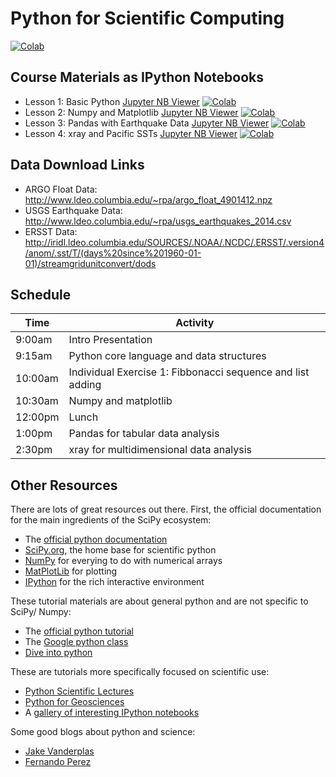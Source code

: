 # Python for Scientific Computing #

[![Colab](https://colab.research.google.com/assets/colab-badge.svg)](https://colab.research.google.com/github/DS4Earth/sp2020/blob/master/notebooks/rabernat_nbs/one_day_worskhop/04_xray_sst_blank.ipynb)

## Course Materials as IPython Notebooks ##

* Lesson 1: Basic Python [Jupyter NB Viewer](http://nbviewer.ipython.org/github/DS4Earth/sp2020/blob/master/notebooks/rabernat_nbs/one_day_worskhop/01_core_python.ipynb) [![Colab](https://colab.research.google.com/assets/colab-badge.svg)](https://colab.research.google.com/github/DS4Earth/sp2020/blob/master/notebooks/rabernat_nbs/one_day_worskhop/01_core_python.ipynb)
* Lesson 2: Numpy and Matplotlib [Jupyter NB Viewer](http://nbviewer.ipython.org/github/DS4Earth/sp2020/blob/master/notebooks/rabernat_nbs/one_day_worskhop/02_numpy_and_matplotlib.ipynb) [![Colab](https://colab.research.google.com/assets/colab-badge.svg)](https://colab.research.google.com/github/DS4Earth/sp2020/blob/master/notebooks/rabernat_nbs/one_day_worskhop/02_numpy_and_matplotlib.ipynb)
* Lesson 3: Pandas with Earthquake Data [Jupyter NB Viewer](http://nbviewer.ipython.org/github/DS4Earth/sp2020/blob/master/notebooks/rabernat_nbs/one_day_worskhop/03_pandas_earthquake.ipynb) [![Colab](https://colab.research.google.com/assets/colab-badge.svg)](https://colab.research.google.com/github/DS4Earth/sp2020/blob/master/notebooks/rabernat_nbs/one_day_worskhop/03_pandas_earthquake.ipynb)
* Lesson 4: xray and Pacific SSTs [Jupyter NB Viewer](http://nbviewer.ipython.org/github/DS4Earth/sp2020/blob/master/notebooks/rabernat_nbs/one_day_worskhop/04_xray_sst.ipynb) [![Colab](https://colab.research.google.com/assets/colab-badge.svg)](https://colab.research.google.com/github/DS4Earth/sp2020/blob/master/notebooks/rabernat_nbs/one_day_worskhop/04_xray_sst.ipynb)

## Data Download Links ##

* ARGO Float Data: http://www.ldeo.columbia.edu/~rpa/argo_float_4901412.npz
* USGS Earthquake Data: http://www.ldeo.columbia.edu/~rpa/usgs_earthquakes_2014.csv
* ERSST Data: http://iridl.ldeo.columbia.edu/SOURCES/.NOAA/.NCDC/.ERSST/.version4/anom/.sst/T/(days%20since%201960-01-01)/streamgridunitconvert/dods

## Schedule ##

Time   | Activity 
------ | --------
9:00am | Intro Presentation
9:15am | Python core language and data structures
10:00am | Individual Exercise 1: Fibbonacci sequence and list adding
10:30am | Numpy and matplotlib
12:00pm | Lunch
1:00pm | Pandas for tabular data analysis
2:30pm | xray for multidimensional data analysis


## Other Resources ##

There are lots of great resources out there. First, the official documentation for the main ingredients of the SciPy ecosystem:
* The [official python documentation](https://www.python.org/doc/)
* [SciPy.org](http://www.scipy.org/), the home base for scientific python
* [NumPy](http://www.numpy.org/) for everying to do with numerical arrays
* [MatPlotLib](http://matplotlib.org/) for plotting
* [IPython](http://ipython.org/) for the rich interactive environment

These tutorial materials are about general python and are not specific to SciPy/ Numpy:
* The [official python tutorial](https://docs.python.org/2/tutorial/)
* The [Google python class](https://developers.google.com/edu/python/)
* [Dive into python](http://www.diveintopython.net/toc/index.html)

These are tutorials more specifically focused on scientific use:
* [Python Scientific Lectures](http://scipy-lectures.github.io/)
* [Python for Geosciences](https://github.com/koldunovn/python_for_geosciences)
* A [gallery of interesting IPython notebooks](https://github.com/ipython/ipython/wiki/A-gallery-of-interesting-IPython-Notebooks)

Some good blogs about python and science:
* [Jake Vanderplas](http://jakevdp.github.io/)
* [Fernando Perez](http://blog.fperez.org/)


